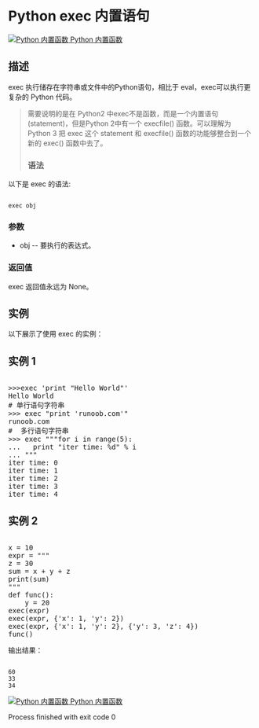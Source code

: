 Python  exec 内置语句
=================

 [![Python 内置函数](../images/up.gif)
 Python 内置函数](python-built-in-functions.html)


  描述
--

 exec 执行储存在字符串或文件中的Python语句，相比于 eval，exec可以执行更复杂的 Python 代码。

 
>  需要说明的是在 Python2 中exec不是函数，而是一个内置语句(statement)，但是Python 2中有一个 execfile() 函数。可以理解为 Python 3 把 exec 这个 statement 和 execfile() 函数的功能够整合到一个新的 exec() 函数中去了。
> 
>  ### 语法

 以下是 exec 的语法:

 
```

exec obj

```

 ### 参数

  * obj -- 要执行的表达式。
  ### 返回值

 exec 返回值永远为 None。

  实例
--

  以下展示了使用 exec 的实例： 

  实例 1
----

 <pre>

>>>exec 'print "Hello World"'
Hello World
# 单行语句字符串
>>> exec "print 'runoob.com'"
runoob.com
#  多行语句字符串
>>> exec """for i in range(5):
...   print "iter time: %d" % i
... """
iter time: 0
iter time: 1
iter time: 2
iter time: 3
iter time: 4
</pre>

  实例 2
----

 <pre>

x = 10
expr = """
z = 30
sum = x + y + z
print(sum)
"""
def func():
    y = 20
exec(expr)
exec(expr, {'x': 1, 'y': 2})
exec(expr, {'x': 1, 'y': 2}, {'y': 3, 'z': 4})
func()
</pre>

 输出结果：

 
```

60
33
34

```

 [![Python 内置函数](../images/up.gif)
 Python 内置函数](python-built-in-functions.html)

Process finished with exit code 0
